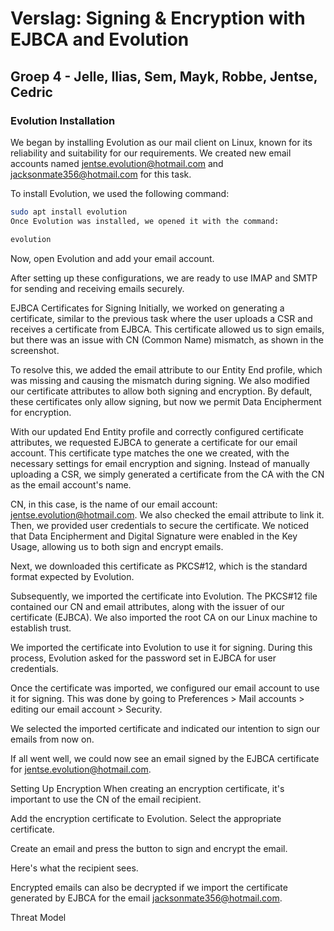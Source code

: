 # Verslag: Signing & Encryption with EJBCA and Evolution

## Groep 4 - Jelle, Ilias, Sem, Mayk, Robbe, Jentse, Cedric

### Evolution Installation

We began by installing Evolution as our mail client on Linux, known for its reliability and suitability for our requirements. We created new email accounts named jentse.evolution@hotmail.com and jacksonmate356@hotmail.com for this task.

To install Evolution, we used the following command:
```bash
sudo apt install evolution
Once Evolution was installed, we opened it with the command:
```
```bash
evolution
```
Now, open Evolution and add your email account.

After setting up these configurations, we are ready to use IMAP and SMTP for sending and receiving emails securely.

EJBCA Certificates for Signing
Initially, we worked on generating a certificate, similar to the previous task where the user uploads a CSR and receives a certificate from EJBCA. This certificate allowed us to sign emails, but there was an issue with CN (Common Name) mismatch, as shown in the screenshot.

To resolve this, we added the email attribute to our Entity End profile, which was missing and causing the mismatch during signing. We also modified our certificate attributes to allow both signing and encryption. By default, these certificates only allow signing, but now we permit Data Encipherment for encryption.

With our updated End Entity profile and correctly configured certificate attributes, we requested EJBCA to generate a certificate for our email account. This certificate type matches the one we created, with the necessary settings for email encryption and signing. Instead of manually uploading a CSR, we simply generated a certificate from the CA with the CN as the email account's name.

CN, in this case, is the name of our email account: jentse.evolution@hotmail.com. We also checked the email attribute to link it. Then, we provided user credentials to secure the certificate. We noticed that Data Encipherment and Digital Signature were enabled in the Key Usage, allowing us to both sign and encrypt emails.

Next, we downloaded this certificate as PKCS#12, which is the standard format expected by Evolution.

Subsequently, we imported the certificate into Evolution. The PKCS#12 file contained our CN and email attributes, along with the issuer of our certificate (EJBCA). We also imported the root CA on our Linux machine to establish trust.

We imported the certificate into Evolution to use it for signing. During this process, Evolution asked for the password set in EJBCA for user credentials.

Once the certificate was imported, we configured our email account to use it for signing. This was done by going to Preferences > Mail accounts > editing our email account > Security.

We selected the imported certificate and indicated our intention to sign our emails from now on.

If all went well, we could now see an email signed by the EJBCA certificate for jentse.evolution@hotmail.com.

Setting Up Encryption
When creating an encryption certificate, it's important to use the CN of the email recipient.

Add the encryption certificate to Evolution. Select the appropriate certificate.

Create an email and press the button to sign and encrypt the email.

Here's what the recipient sees.

Encrypted emails can also be decrypted if we import the certificate generated by EJBCA for the email jacksonmate356@hotmail.com.

Threat Model
